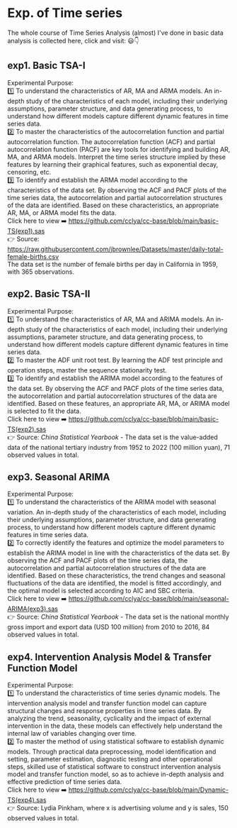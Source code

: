# Exp. of Time series 
The whole course of Time Series Analysis (almost) I've done in basic data analysis is collected here, click and visit: 😃👇  

## exp1. Basic TSA-I
Experimental Purpose:  
1️⃣ To understand the characteristics of AR, MA and ARMA models. An in-depth study of the characteristics of each model, including their underlying assumptions, parameter structure, and data generating process, to understand how different models capture different dynamic features in time series data.  
2️⃣ To master the characteristics of the autocorrelation function and partial autocorrelation function. The autocorrelation function (ACF) and partial autocorrelation function (PACF) are key tools for identifying and building AR, MA, and ARMA models. Interpret the time series structure implied by these features by learning their graphical features, such as exponential decay, censoring, etc.  
3️⃣ To identify and establish the ARMA model according to the characteristics of the data set. By observing the ACF and PACF plots of the time series data, the autocorrelation and partial autocorrelation structures of the data are identified. Based on these characteristics, an appropriate AR, MA, or ARMA model fits the data.  
Click here to view ➡️ <https://github.com/cclya/cc-base/blob/main/basic-TS(exp1).sas>  
👉 Source: <https://raw.githubusercontent.com/jbrownlee/Datasets/master/daily-total-female-births.csv>  
The data set is the number of female births per day in California in 1959, with 365 observations.

## exp2. Basic TSA-II
Experimental Purpose:  
1️⃣ To understand the characteristics of AR, MA and ARIMA models. An in-depth study of the characteristics of each model, including their underlying assumptions, parameter structure, and data generating process, to understand how different models capture different dynamic features in time series data.  
2️⃣ To master the ADF unit root test. By learning the ADF test principle and operation steps, master the sequence stationarity test.  
3️⃣ To identify and establish the ARIMA model according to the features of the data set. By observing the ACF and PACF plots of the time series data, the autocorrelation and partial autocorrelation structures of the data are identified. Based on these features, an appropriate AR, MA, or ARIMA model is selected to fit the data.  
Click here to view ➡️ <https://github.com/cclya/cc-base/blob/main/basic-TS(exp2).sas>  
👉 Source: *China Statistical Yearbook* - The data set is the value-added data of the national tertiary industry from 1952 to 2022 (100 million yuan), 71 observed values in total.

## exp3. Seasonal ARIMA
Experimental Purpose:  
1️⃣ To understand the characteristics of the ARIMA model with seasonal variation. An in-depth study of the characteristics of each model, including their underlying assumptions, parameter structure, and data generating process, to understand how different models capture different dynamic features in time series data.  
2️⃣ To correctly identify the features and optimize the model parameters to establish the ARIMA model in line with the characteristics of the data set. By observing the ACF and PACF plots of the time series data, the autocorrelation and partial autocorrelation structures of the data are identified. Based on these characteristics, the trend changes and seasonal fluctuations of the data are identified, the model is fitted accordingly, and the optimal model is selected according to AIC and SBC criteria.  
Click here to view ➡️ <https://github.com/cclya/cc-base/blob/main/seasonal-ARIMA(exp3).sas>  
👉 Source: *China Statistical Yearbook* - The data set is the national monthly gross import and export data (USD 100 million) from 2010 to 2016, 84 observed values in total.

## exp4. Intervention Analysis Model & Transfer Function Model
Experimental Purpose:  
1️⃣ To understand the characteristics of time series dynamic models. The intervention analysis model and transfer function model can capture structural changes and response properties in time series data. By analyzing the trend, seasonality, cyclicality and the impact of external intervention in the data, these models can effectively help understand the internal law of variables changing over time.  
2️⃣ To master the method of using statistical software to establish dynamic models. Through practical data preprocessing, model identification and setting, parameter estimation, diagnostic testing and other operational steps, skilled use of statistical software to construct intervention analysis model and transfer function model, so as to achieve in-depth analysis and effective prediction of time series data.  
Click here to view ➡️ <https://github.com/cclya/cc-base/blob/main/Dynamic-TS(exp4).sas>  
👉 Source: Lydia Pinkham, where x is advertising volume and y is sales, 150 observed values in total.
